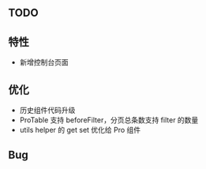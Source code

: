 ## TODO

## 特性

- 新增控制台页面

## 优化

- 历史组件代码升级
- ProTable 支持 beforeFilter，分页总条数支持 filter 的数量
- utils helper 的 get set 优化给 Pro 组件

## Bug
